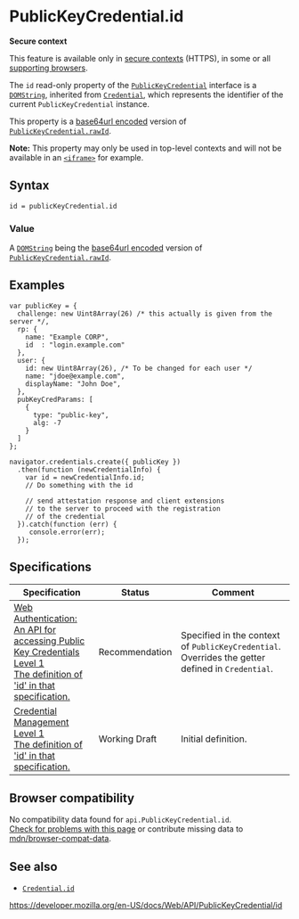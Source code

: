 PublicKeyCredential.id
======================

**Secure context**

This feature is available only in [secure contexts](https://developer.mozilla.org/en-US/docs/Web/Security/Secure_Contexts) (HTTPS), in some or all [supporting browsers](#browser_compatibility).

The `id` read-only property of the [`PublicKeyCredential`](../publickeycredential) interface is a [`DOMString`](../domstring), inherited from [`Credential`](../credential), which represents the identifier of the current `PublicKeyCredential` instance.

This property is a [base64url encoded](https://developer.mozilla.org/en-US/docs/Glossary/Base64) version of [`PublicKeyCredential.rawId`](rawid).

**Note:** This property may only be used in top-level contexts and will not be available in an [`<iframe>`](https://developer.mozilla.org/en-US/docs/Web/HTML/Element/iframe) for example.

Syntax
------

    id = publicKeyCredential.id

### Value

A [`DOMString`](../domstring) being the [base64url encoded](https://developer.mozilla.org/en-US/docs/Glossary/Base64) version of [`PublicKeyCredential.rawId`](rawid).

Examples
--------

    var publicKey = {
      challenge: new Uint8Array(26) /* this actually is given from the server */,
      rp: {
        name: "Example CORP",
        id  : "login.example.com"
      },
      user: {
        id: new Uint8Array(26), /* To be changed for each user */
        name: "jdoe@example.com",
        displayName: "John Doe",
      },
      pubKeyCredParams: [
        {
          type: "public-key",
          alg: -7
        }
      ]
    };

    navigator.credentials.create({ publicKey })
      .then(function (newCredentialInfo) {
        var id = newCredentialInfo.id;
        // Do something with the id

        // send attestation response and client extensions
        // to the server to proceed with the registration
        // of the credential
      }).catch(function (err) {
         console.error(err);
      });

Specifications
--------------

<table><thead><tr class="header"><th>Specification</th><th>Status</th><th>Comment</th></tr></thead><tbody><tr class="odd"><td><a href="https://w3c.github.io/webauthn/#iface-pkcredential">Web Authentication: An API for accessing Public Key Credentials Level 1<br />
<span class="small">The definition of 'id' in that specification.</span></a></td><td><span class="spec-rec">Recommendation</span></td><td>Specified in the context of <code>PublicKeyCredential</code>. Overrides the getter defined in <code>Credential</code>.</td></tr><tr class="even"><td><a href="https://w3c.github.io/webappsec-credential-management/#dom-credential-id">Credential Management Level 1<br />
<span class="small">The definition of 'id' in that specification.</span></a></td><td><span class="spec-wd">Working Draft</span></td><td>Initial definition.</td></tr></tbody></table>

Browser compatibility
---------------------

No compatibility data found for `api.PublicKeyCredential.id`.  
[Check for problems with this page](#on-github) or contribute missing data to [mdn/browser-compat-data](https://github.com/mdn/browser-compat-data).

See also
--------

-   [`Credential.id`](../credential/id)

<a href="https://developer.mozilla.org/en-US/docs/Web/API/PublicKeyCredential/id" class="_attribution-link">https://developer.mozilla.org/en-US/docs/Web/API/PublicKeyCredential/id</a>
